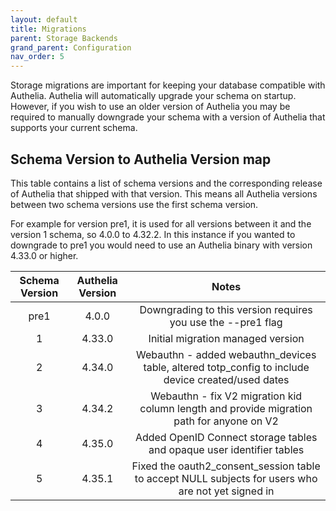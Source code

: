 ```yaml
---
layout: default
title: Migrations
parent: Storage Backends
grand_parent: Configuration
nav_order: 5
---
```


Storage migrations are important for keeping your database compatible with Authelia. Authelia will automatically upgrade
your schema on startup. However, if you wish to use an older version of Authelia you may be required to manually
downgrade your schema with a version of Authelia that supports your current schema.

## Schema Version to Authelia Version map

This table contains a list of schema versions and the corresponding release of Authelia that shipped with that version.
This means all Authelia versions between two schema versions use the first schema version. 

For example for version pre1, it is used for all versions between it and the version 1 schema, so 4.0.0 to 4.32.2. In 
this instance if you wanted to downgrade to pre1 you would need to use an Authelia binary with version 4.33.0 or higher.

| Schema Version | Authelia Version |                                               Notes                                                |
|:--------------:|:----------------:|:--------------------------------------------------------------------------------------------------:|
|      pre1      |      4.0.0       |                    Downgrading to this version requires you use the --pre1 flag                    |
|       1        |      4.33.0      |                                 Initial migration managed version                                  |
|       2        |      4.34.0      | Webauthn - added webauthn_devices table, altered totp_config to include device created/used dates  |
|       3        |      4.34.2      |     Webauthn - fix V2 migration kid column length and provide migration path for anyone on V2      |
|       4        |      4.35.0      |               Added OpenID Connect storage tables and opaque user identifier tables                |
|       5        |      4.35.1      | Fixed the oauth2_consent_session table to accept NULL subjects for users who are not yet signed in |
